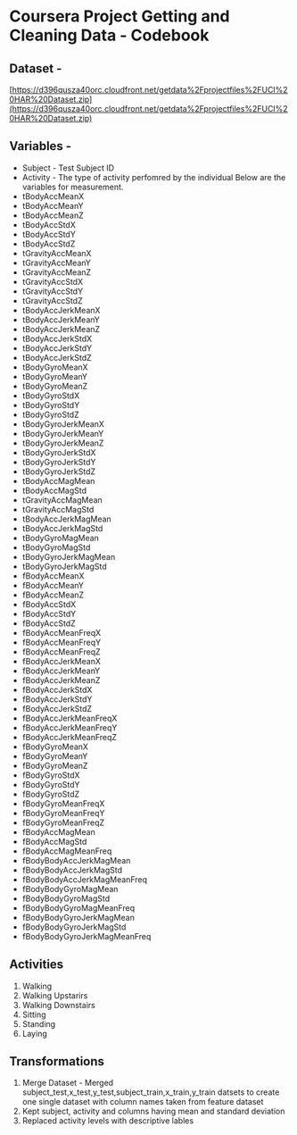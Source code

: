 # Coursera Project Getting and Cleaning Data - Codebook
## Dataset - 
[https://d396qusza40orc.cloudfront.net/getdata%2Fprojectfiles%2FUCI%20HAR%20Dataset.zip](https://d396qusza40orc.cloudfront.net/getdata%2Fprojectfiles%2FUCI%20HAR%20Dataset.zip)

## Variables -
  * Subject  - Test Subject ID
  * Activity - The type of activity perfomred by the individual
Below are the variables for measurement.
  * tBodyAccMeanX
  * tBodyAccMeanY
  * tBodyAccMeanZ
  * tBodyAccStdX
  * tBodyAccStdY
  * tBodyAccStdZ
  * tGravityAccMeanX
  * tGravityAccMeanY
  * tGravityAccMeanZ
  * tGravityAccStdX
  * tGravityAccStdY
  * tGravityAccStdZ
  * tBodyAccJerkMeanX
  * tBodyAccJerkMeanY
  * tBodyAccJerkMeanZ
  * tBodyAccJerkStdX
  * tBodyAccJerkStdY
  * tBodyAccJerkStdZ
  * tBodyGyroMeanX
  * tBodyGyroMeanY
  * tBodyGyroMeanZ
  * tBodyGyroStdX
  * tBodyGyroStdY
  * tBodyGyroStdZ
  * tBodyGyroJerkMeanX
  * tBodyGyroJerkMeanY
  * tBodyGyroJerkMeanZ
  * tBodyGyroJerkStdX
  * tBodyGyroJerkStdY
  * tBodyGyroJerkStdZ
  * tBodyAccMagMean
  * tBodyAccMagStd
  * tGravityAccMagMean
  * tGravityAccMagStd
  * tBodyAccJerkMagMean
  * tBodyAccJerkMagStd
  * tBodyGyroMagMean
  * tBodyGyroMagStd
  * tBodyGyroJerkMagMean
  * tBodyGyroJerkMagStd
  * fBodyAccMeanX
  * fBodyAccMeanY
  * fBodyAccMeanZ
  * fBodyAccStdX
  * fBodyAccStdY
  * fBodyAccStdZ
  * fBodyAccMeanFreqX
  * fBodyAccMeanFreqY
  * fBodyAccMeanFreqZ
  * fBodyAccJerkMeanX
  * fBodyAccJerkMeanY
  * fBodyAccJerkMeanZ
  * fBodyAccJerkStdX
  * fBodyAccJerkStdY
  * fBodyAccJerkStdZ
  * fBodyAccJerkMeanFreqX
  * fBodyAccJerkMeanFreqY
  * fBodyAccJerkMeanFreqZ
  * fBodyGyroMeanX
  * fBodyGyroMeanY
  * fBodyGyroMeanZ
  * fBodyGyroStdX
  * fBodyGyroStdY
  * fBodyGyroStdZ
  * fBodyGyroMeanFreqX
  * fBodyGyroMeanFreqY
  * fBodyGyroMeanFreqZ
  * fBodyAccMagMean
  * fBodyAccMagStd
  * fBodyAccMagMeanFreq
  * fBodyBodyAccJerkMagMean
  * fBodyBodyAccJerkMagStd
  * fBodyBodyAccJerkMagMeanFreq
  * fBodyBodyGyroMagMean
  * fBodyBodyGyroMagStd
  * fBodyBodyGyroMagMeanFreq
  * fBodyBodyGyroJerkMagMean
  * fBodyBodyGyroJerkMagStd
  * fBodyBodyGyroJerkMagMeanFreq
  
## Activities 
 1. Walking
 2. Walking Upstarirs 
 3. Walking Downstairs 
 4. Sitting 
 5. Standing 
 6. Laying
 
## Transformations
 1. Merge Dataset - Merged subject_test,x_test,y_test,subject_train,x_train,y_train datsets to create one single dataset with column
    names taken from feature dataset
 2. Kept subject, activity and columns having mean and standard deviation
 3. Replaced activity levels with descriptive lables
